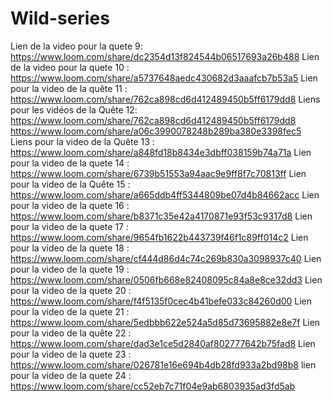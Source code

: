 # Wild-series


Lien de la video pour la quete 9: https://www.loom.com/share/dc2354d13f824544b06517693a26b488
Lien de la video pour la quete 10 : https://www.loom.com/share/a5737648aedc430682d3aaafcb7b53a5
Lien pour la video de la quête 11 : https://www.loom.com/share/762ca898cd6d412489450b5ff6179dd8
Liens pour les vidéos de la  Quête 12: 
https://www.loom.com/share/762ca898cd6d412489450b5ff6179dd8
https://www.loom.com/share/a06c3990078248b289ba380e3398fec5
Liens pour la video de la Quête 13 : https://www.loom.com/share/a848fd18b8434e3dbff038159b74a71a
Lien pour la video de la quete 14 : https://www.loom.com/share/6739b51553a94aac9e9ff8f7c70813ff
Lien pour la video de la Quête 15 : https://www.loom.com/share/a665ddb4ff5344809be07d4b84662acc
Lien pour la video de la quete 16 : https://www.loom.com/share/b8371c35e42a4170871e93f53c9317d8
Lien pour la video de la quete 17 : https://www.loom.com/share/9654fb1622b443739f46f1c89ff014c2
Lien pour la video de la quete 18 : https://www.loom.com/share/cf444d86d4c74c269b830a3098937c40
Lien pour la video de la quete 19 : https://www.loom.com/share/0506fb668e82408095c84a8e8ce32dd3
Lien pour la video de la quete 20 : https://www.loom.com/share/f4f5135f0cec4b41befe033c84260d00
Lien pour la video de la quete 21 : https://www.loom.com/share/5edbbb622e524a5d85d73695882e8e7f
Lien pour la video de la quête 22 : https://www.loom.com/share/dad3e1ce5d2840af802777642b75fad8
Lien pour la video de la quete 23 : https://www.loom.com/share/026781e16e694b4db28fd933a2bd98b8
lien pour la video de la quete 24 : https://www.loom.com/share/cc52eb7c71f04e9ab6803935ad3fd5ab